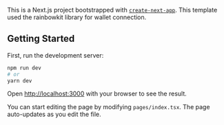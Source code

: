 This is a Next.js project bootstrapped with [`create-next-app`](https://github.com/vercel/next.js/tree/canary/packages/create-next-app). This template used the rainbowkit library for wallet connection.

## Getting Started

First, run the development server:

```bash
npm run dev
# or
yarn dev
```

Open [http://localhost:3000](http://localhost:3000) with your browser to see the result.

You can start editing the page by modifying `pages/index.tsx`. The page auto-updates as you edit the file.
